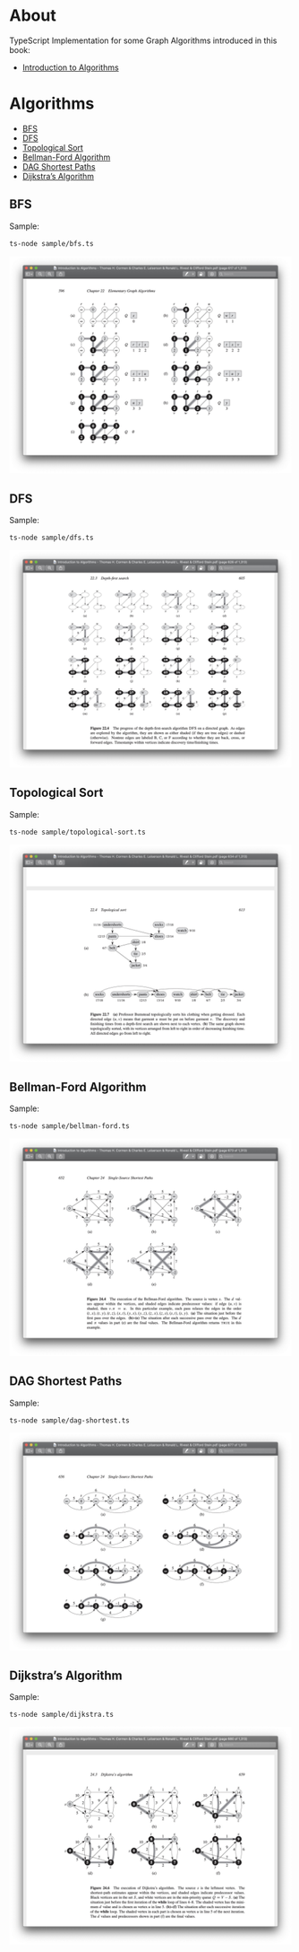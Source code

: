 # About

TypeScript Implementation for some Graph Algorithms introduced in this book:

- [Introduction to Algorithms](https://en.wikipedia.org/wiki/Introduction_to_Algorithms)

# Algorithms

- [BFS](#bfs)
- [DFS](#dfs)
- [Topological Sort](#topological-sort)
- [Bellman-Ford Algorithm](#bellman-ford-algorithm)
- [DAG Shortest Paths](#dag-shortest-paths)
- [Dijkstra’s Algorithm](#dijkstras-algorithm)

## BFS

Sample:

```bash
ts-node sample/bfs.ts
```

![BFS](image/bfs.jpg)

## DFS

Sample:

```bash
ts-node sample/dfs.ts
```

![DFS](image/dfs.jpg)

## Topological Sort

Sample:

```bash
ts-node sample/topological-sort.ts
```

![topological sort](image/topological-sort.jpg)

## Bellman-Ford Algorithm

Sample:

```bash
ts-node sample/bellman-ford.ts
```

![bellman-ford](image/bellman-ford.jpg)

## DAG Shortest Paths

Sample:

```bash
ts-node sample/dag-shortest.ts
```

![dag-shortes](image/dag-shortest.jpg)

## Dijkstra’s Algorithm

Sample:

```bash
ts-node sample/dijkstra.ts
```

![dijkstra.jpg](image/dijkstra.jpg)
